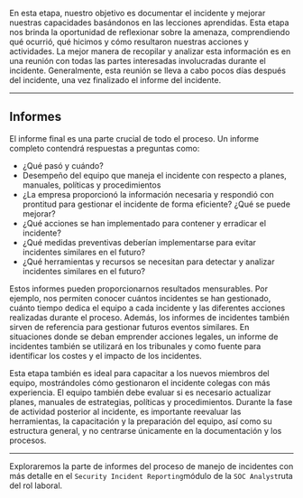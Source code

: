 En esta etapa, nuestro objetivo es documentar el incidente y mejorar nuestras capacidades basándonos en las lecciones aprendidas. Esta etapa nos brinda la oportunidad de reflexionar sobre la amenaza, comprendiendo qué ocurrió, qué hicimos y cómo resultaron nuestras acciones y actividades. La mejor manera de recopilar y analizar esta información es en una reunión con todas las partes interesadas involucradas durante el incidente. Generalmente, esta reunión se lleva a cabo pocos días después del incidente, una vez finalizado el informe del incidente.

---

## Informes

El informe final es una parte crucial de todo el proceso. Un informe completo contendrá respuestas a preguntas como:

- ¿Qué pasó y cuándo?
- Desempeño del equipo que maneja el incidente con respecto a planes, manuales, políticas y procedimientos
- ¿La empresa proporcionó la información necesaria y respondió con prontitud para gestionar el incidente de forma eficiente? ¿Qué se puede mejorar?
- ¿Qué acciones se han implementado para contener y erradicar el incidente?
- ¿Qué medidas preventivas deberían implementarse para evitar incidentes similares en el futuro?
- ¿Qué herramientas y recursos se necesitan para detectar y analizar incidentes similares en el futuro?

Estos informes pueden proporcionarnos resultados mensurables. Por ejemplo, nos permiten conocer cuántos incidentes se han gestionado, cuánto tiempo dedica el equipo a cada incidente y las diferentes acciones realizadas durante el proceso. Además, los informes de incidentes también sirven de referencia para gestionar futuros eventos similares. En situaciones donde se deban emprender acciones legales, un informe de incidentes también se utilizará en los tribunales y como fuente para identificar los costes y el impacto de los incidentes.

Esta etapa también es ideal para capacitar a los nuevos miembros del equipo, mostrándoles cómo gestionaron el incidente colegas con más experiencia. El equipo también debe evaluar si es necesario actualizar planes, manuales de estrategias, políticas y procedimientos. Durante la fase de actividad posterior al incidente, es importante reevaluar las herramientas, la capacitación y la preparación del equipo, así como su estructura general, y no centrarse únicamente en la documentación y los procesos.

---

Exploraremos la parte de informes del proceso de manejo de incidentes con más detalle en el `Security Incident Reporting`módulo de la `SOC Analyst`ruta del rol laboral.